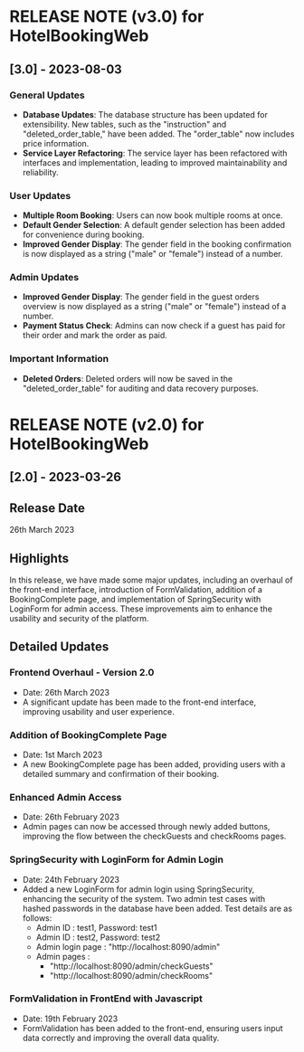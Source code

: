 
# RELEASE NOTE (v3.0) for HotelBookingWeb

## [3.0] - 2023-08-03

### General Updates

- **Database Updates**: The database structure has been updated for extensibility. New tables, such as the "instruction" and "deleted_order_table," have been added. The "order_table" now includes price information.
- **Service Layer Refactoring**: The service layer has been refactored with interfaces and implementation, leading to improved maintainability and reliability.

### User Updates

- **Multiple Room Booking**: Users can now book multiple rooms at once.
- **Default Gender Selection**: A default gender selection has been added for convenience during booking.
- **Improved Gender Display**: The gender field in the booking confirmation is now displayed as a string ("male" or "female") instead of a number.

### Admin Updates

- **Improved Gender Display**: The gender field in the guest orders overview is now displayed as a string ("male" or "female") instead of a number.
- **Payment Status Check**: Admins can now check if a guest has paid for their order and mark the order as paid.

### Important Information

- **Deleted Orders**: Deleted orders will now be saved in the "deleted_order_table" for auditing and data recovery purposes.


# RELEASE NOTE (v2.0) for HotelBookingWeb

## [2.0] - 2023-03-26

## Release Date
26th March 2023

## Highlights

In this release, we have made some major updates, including an overhaul of the front-end interface, introduction of FormValidation, addition of a BookingComplete page, and implementation of SpringSecurity with LoginForm for admin access. These improvements aim to enhance the usability and security of the platform.

## Detailed Updates

### Frontend Overhaul - Version 2.0
- Date: 26th March 2023
- A significant update has been made to the front-end interface, improving usability and user experience.

### Addition of BookingComplete Page
- Date: 1st March 2023
- A new BookingComplete page has been added, providing users with a detailed summary and confirmation of their booking.

### Enhanced Admin Access
- Date: 26th February 2023
- Admin pages can now be accessed through newly added buttons, improving the flow between the checkGuests and checkRooms pages.

### SpringSecurity with LoginForm for Admin Login
- Date: 24th February 2023
- Added a new LoginForm for admin login using SpringSecurity, enhancing the security of the system. Two admin test cases with hashed passwords in the database have been added. Test details are as follows:
    - Admin ID : test1, Password: test1
    - Admin ID : test2, Password: test2
    - Admin login page : "http://localhost:8090/admin"
    - Admin pages :
        - "http://localhost:8090/admin/checkGuests"
        - "http://localhost:8090/admin/checkRooms"

### FormValidation in FrontEnd with Javascript
- Date: 19th February 2023
- FormValidation has been added to the front-end, ensuring users input data correctly and improving the overall data quality.



